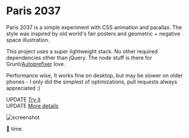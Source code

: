 # Paris 2037

Paris 2037 is a simple experiment with CSS animation and parallax. The style was inspired by old world's fair posters and geometric + negative space illustration. 

This project uses a super lightweight stack. No other required dependencies other than jQuery. The node stuff is there for Grunt/[Autoprefixer](http://css-tricks.com/autoprefixer/) love. 

Performance wise, It works fine on desktop, but may be slower on older phones - I only did the simplest of optimizations, pull requests always appreciated :)

UPDATE    [Try it](#link "Alt txt here")<br>
UPDATE    [More details](#portfoliolink)

![screenshot](https://dl.dropboxusercontent.com/u/366007/Cargo/paris.png)

:beer: time.